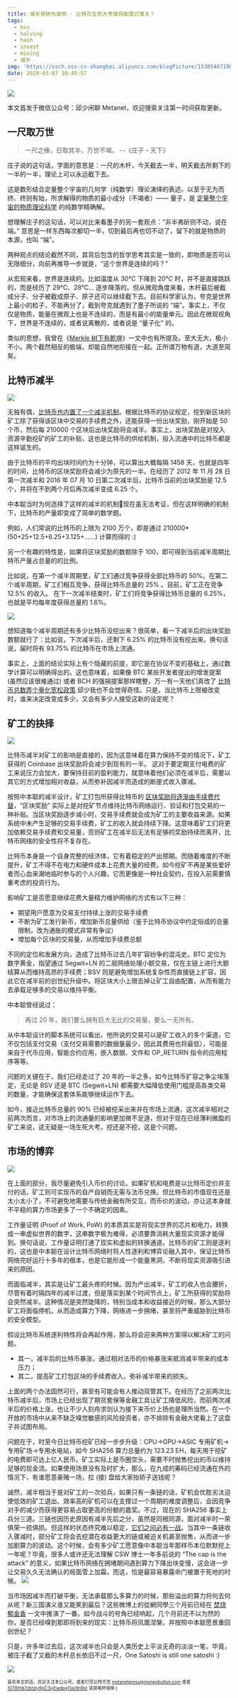 ```yaml
---
title: 减半丧钟为谁响 - 比特币生死大考谁将能度过难关？
tags:
  - bsv
  - halving
  - hash
  - invest
  - mining
  - 减半
img: 'https://osch.oss-cn-shanghai.aliyuncs.com/blogPicture/1538546719829.png'
date: 2020-03-07 10:45:57
---
```


![](https://imgkr.cn-bj.ufileos.com/714a9aaf-8719-40e1-b72f-7fe1edd36a22.png)

本文首发于微信公众号：邱少闲聊 Metanet，欢迎搜索关注第一时间获取更新。

## 一尺取万世

> 一尺之捶，日取其半，万世不竭。 --《庄子・天下》

庄子说的这句话，字面的意思是：一尺的木杆，今天截去一半，明天截去所剩下的一半的一半，理论上可以永远截下去。

这是数形结合定量整个宇宙的几何学（纯数学）理论演绎的表述。以至于无为而终、终则有始，所求解得的物质的最小成分（不竭者）—— 量子，是 [定量整个宇宙的物质理论科学](https://zhuanlan.zhihu.com/p/46871012 "定量整个宇宙的物质理论科学") 的纯数学精确解。

想理解庄子的这句话，可以对比来看墨子的另一套观点：“非半弗斫则不动，说在端。” 意思是一样东西每次都切一半，切到最后再也切不动了，留下的就是物质的本源，也叫 “端”。

两种观点的结论截然不同，其背后包含的哲学思考其实是一致的，即物质是否可以无限细分，向前再推导一步就是，“这个世界是连续的吗？”

从宏观来看，世界是连续的。比如温度从 30℃ 下降到 20℃ 时，并不是直接跳跃的，而是经历了 29℃、28℃... 逐步降落的。但从微观角度来看，木杆最后被截成分子、分子被截成原子、原子还可以继续截下去。目前科学家认为，夸克是世界上最小的粒子，不能再分了，截到夸克就遇到了墨子所说的 “端”。事实上，不仅仅是物质，能量在微观上也是不连续的，而是有最小的能量单元。因此在微观视角下，世界是不连续的，或者说离散的，或者说是 “量子化” 的。

类似的思想，我曾在《[Merkle 树下有乾坤](https://mp.weixin.qq.com/s/LSUQy-DpESp_yVpp88gR5w "邱少闲聊 Metanet: Merkle 树下有乾坤")》一文中也有所提及。至大无大，极小不小。两个截然相反的极端，却能自然地衔接在一起。正所谓万物有道，大道至简矣。

## 比特币减半

![](https://imgkr.cn-bj.ufileos.com/4d88fd68-ab0e-4618-852c-7cd5b59f2104.png)

无独有偶，[比特币也内置了一个减半机制](https://metanet.press/chapter-economics/halving.html "比特币复生计划：减半机制")。根据比特币的协议规定，挖到新区块的矿工除了获得该区块中交易的手续费之外，还能获得一份出块奖励，刚开始是 50 个币，然后每 210000 个区块后出块奖励将会减半。事实上，出块奖励是对投入资源辛勤挖矿的矿工的补贴，这也是比特币的供给机制，投入流通中的比特币都是这样诞生的。

由于比特币的平均出块时间约为十分钟，可以算出大概每隔 1458 天，也就是四年的时间，比特币的区块奖励将会减少为原先的一半。在经历了 2012 年 11 月 28 日第一次减半和 2016 年 07 月 10 日第二次减半后，比特币当前的出块奖励是 12.5 个，并将在不到两个月后再次减半变成 6.25 个。

中本聪当时为何选择了这样的减半的机制现在虽无法考证，但在这样明确的机制下，比特币的产量即变成了简单的数学题。

例如，人们常说的比特币的上限为 2100 万个，即是通过 210000*(50+25+12.5+6.25+3.125+……) 计算而得的 :)

另一个有趣的特性是，如果将区块奖励的数额除于 100，即可得到当前减半周期比特币产量占总量的的比例。

比如说，在第一个减半周期里，矿工们通过竞争获得全部比特币的 50%。在第二个减半周期，矿工们相互竞争，获得比特币总量的 25% 。目前，矿工正在竞争 12.5% 的收入。 在下一次减半结束时，矿工们将竞争获得比特币总量的 6.25%，也就是平均每年度获得总量的 1.6%。

![](https://imgkr.cn-bj.ufileos.com/a8ee29e4-0535-4937-8922-1a7694305b4e.png)

想知道每个减半周期还有多少比特币没挖出来？很简单，看一下减半后的出块奖励数额就行了：比如说，下次减半后，还剩下 6.25% 的比特币没有挖出来。换句话说，届时将有 93.75% 的比特币在市场上流通。

事实上，上面的结论实际上有个隐藏的前提，即它是在协议不变的基础上，通过数学计算可以明确得出的。这也意味着，如果像 BTC 某些开发者提出的增发提案 (虽然应该很难通过) 或者 BCH 的强捐提案那样瞎整，万一有一天他们真改了 [比特币总数弄个量化宽松政策](https://www.wanbizu.com/jingyan/20200225212056.html "2100 万比特币限制：通货膨胀是禁忌吗？") 邱少我也不会觉得奇怪。只是，当比特币上限被改变时，谁来决定改变成多少，又会有多少人接受这新的设定呢？

## 矿工的抉择

![](https://imgkr.cn-bj.ufileos.com/0e3607cc-e05f-40dc-afa1-03dc5eda0508.png)

比特币减半对矿工的影响是直接的，因为这意味着在算力保持不变的情况下，矿工获得的 Coinbase 出块奖励将会减少到现有的一半。
这对于要定期支付电费的矿工来说压力会加大，要保持目前的盈利能力，就意味着他们必须在减半后，需要以其它的方式增加相对收益，从而弥补因减半而造成的断崖式收入骤减。

按照中本聪的减半设计，矿工打包所获得比特币的 [区块奖励将逐渐由手续费代替](http://metanet.press/chapter-economics/fees.html "比特币重生计划：手续费与流通")，“区块奖励” 实际上是对挖矿节点维持比特币网络运行、验证和打包交易的一种补贴。当区块奖励逐步减小时，交易手续费就会成为矿工的主要收益来源。如果系统中未产生足够的交易手续费，矿工的收入就会持续下降。这意味着矿工们将更加依赖交易手续费和交易量，否则矿工在减半后无法有足够的奖励持续而离开，比特币网络的安全性将不复存在。

比特币本身是一个自身完整的经济体，它有着稳定的产出预期。而随着难度的不断提升，矿工不得不在电力和硬件成本上花费大量的经费。如今挖矿不再是某些爱好者而心血来潮地临时参与的个人兴趣，它而更像是一种社会契约，在投入前需要慎重考虑的投资行为。

影响矿工是否愿意继续花费大量精力维护网络的方式有以下三种：

* 期望用户愿意为交易支付持续上涨的交易手续费
* 不断为矿工发行新币，增加新币总量供给（鉴于比特币协议中约定俗成的总量限制，改为通胀的模式非常有争议）
* 增加每个区块的交易量，从而增加手续费总额

不同的定位和发展方向，造成了比特币过去几年扩容纷争的混沌史。BTC 定位为数字黄金，指望通过 Segwit+LN 的二层网络处理小额交易，仅在主链上进行大额结算从而维持高昂的手续费；BSV 则是避免增加系统复杂性而直接链上扩容，因此它在减半前的创世纪升级中。将区块大小上限去掉让矿工自由配置，从而有能力去承载足够多的交易以维持平衡。

中本聪曾经说过：

> 再过 20 年，我们要么拥有巨大无比的交易量，要么一无所有。

从中本聪设计的脚本系统可以看出，他所说的交易可以是矿工收入的多个渠道，它不仅包括支付交易（支付交易需要的数据量最少，因此其费用也将最低），可能是来自于代币应用，智能合约应用，嵌入数据、文件和 OP_RETURN 指令的应用程序等等。

问题的关键在于，我们已经走过了 20 年的一半之多，如今比特币扩容之争尘埃落定，无论是 BSV 还是 BTC (Segwit+LN) 都需要大幅降低使用门槛提高各类交易的数量，才能确保这套体系能够继续运作下去。

如今，接近比特币总量的 90% 已经被挖采出来并在市场上流通，这次减半相对之前两次而言，对市场上的流通量的影响更加微不足道，但对于现在已经薄利微盈的矿工来说，这无疑是一场生死大考。挖还是不挖，这是个问题。

## 市场的博弈

![](https://imgkr.cn-bj.ufileos.com/01c7e66c-ffbb-4b4e-9862-0e481c54854d.jpg)

在上面的部分，我尽量避免引入币价的讨论。如果矿机和电费是以比特币定价并支付的话，矿工则可实现币的自产自销而无需与法币兑换。但比特币的市值现在还是太小太小了，不可避免地需要与传统金融有所交互，而币价的波动，亦让这本身就不平稳的算力市场更多了一个不确定的因素。

工作量证明 (Proof of Work, PoW) 的本质其实是将现实世界的芯片和电力，转换成一串虚拟世界的数字，这串数字极为难得，必须要靠消耗大量现实资源才能得到。换句话说，工作量证明打通了现实和虚拟的转换通道。比特币的矿工则是逐利的，这也是中本聪在设计比特币网络时将人性逐利和博弈论融入其中，保证比特币网络完好运行十多年的根本，也是它能形成一个能量黑洞，不断将现实资源吸引进来的原因。

而面临减半，其实是让矿工最头疼的时候。因为产出减半，矿工的收入也会腰折，尽管有着时隔四年的减半过渡，但是落实到某个时间节点上，矿工所获得的奖励将会突然减半。这种情况是突然陡降的，特别当成本和收益接近的时候，那么大部分矿工将面临停机，从而造成算力下降，网络进一步拥堵，甚至将严重威胁到比特币的安全模型。

假设比特币系统逐利特性将会再起作用，那么将会迎来两种方案得以解决矿工的问题。

* 其一，减半后的比特币暴涨，通过相对法币的价格暴涨来抵消减半带来的成本压力；
* 其二，提高矿工打包区块的手续费收入，弥补减半带来的损失。

上面的两个办法固然可行，甚至有可能会有人推动双管其下。在经历了之前两次比特币减半后，市场上已经出现了期货套保等金融工具让矿工降低风险，而前两次减半后的价格上涨，也让不少人刻舟求剑认为接下来币价上扬也是理所当然。在一个开放的市场中从来不缺乏嗅觉敏感的风险投资者，亦不排除有金融大佬看上了这盘子并试图布局。

问题在于，时至今日比特币挖矿已经一步步升级：CPU→GPU→ASIC 专用矿机→专用矿场→专用水电站，如今 SHA256 算力总量约为 123.23 EH，每天用于挖矿的电费即可达上亿人民币。矿工实际上是币圈空头，需要不时抛售挖出的币以维持足够的现金流。如果使用场景没有及时扩大，那么，在九成的筹码已经流通在外的情况下，有谁愿意豪赌一场，拉 (接) 盘给大家抬轿子送钱呢？

诚然，减半相当于是对矿工的一次验兵，如果只有一条链的话，矿机会优胜劣汰迫使低效的矿工退出、效率高的矿机可以在支撑过一个周期的难度调整后，会因竞争对手的减少而获得更容易占取更高的份额的嘉奖。不过，现在的 SHA256 事实上兵分三道。三链也因历史原因有减半先后之分，虽然是同根同源，面对减半时一荣俱荣一损俱损。但这样的状态终究难以稳定，[它们之间必有一战](https://zhuanlan.zhihu.com/p/110680251 "同根生何煎太急 - 比特王国三年内战最终将鹿死谁手")。当其中一条链收入骤减时，部分矿工将会去挖潜在收益更大的链或被迫关机甚至抛售，从而进一步加剧算力的波动。这个时候，会有多少矿工愿意像中本聪当年那样币本位默默挖上一年呢？毕竟，很多人或许还无法理解 CSW 博士一年多前说的 “The cap is the attack” 的意义，如果比特币网络在拥堵期间遇到算力下降出块变慢，这会进一步让交易久久无法确认的局面雪上加霜，而这，恰是最容易暴露命门被置于死地的时候。
![](https://imgkr.cn-bj.ufileos.com/35c4a37c-a8f2-4913-846c-f68bbbb539a7.png)


当市场因减半而打破平衡，无法承载那么多算力的时候，那些溢出的算力将何去何从呢？新三国演义谁又能笑到最后？这些微博上的從網同學三个月前已经在 [焚烧郁金香](https://weibo.com/ttarticle/p/show?id=2309404447147033493641 "從網同學：焚烧郁金香") 一文中推演了一番。如今战斗的号角已经响起，几个月前还不以为然的你，是否已经嗅到那即将到来的现实：比特币将凤凰涅槃，并按照中本聪愿景重回创世纪？

只是，许多年过去后，这次减半也只会是人类历史上平淡无奇的淡淡一笔，毕竟，被庄子截了又截的木杆总长依旧不过一尺，One Satoshi is still one satoshi :)

![](https://imgkr.cn-bj.ufileos.com/be77d669-d9a8-46ed-b6b1-8f48692f3b9b.png)

<sub><sup>喜欢本文的话，欢迎关注本公众号，或者打赏比特币至 [metanetpress@moneybutton.com](bitcoin:metanetpress@moneybutton.com) 或者 [1GT6fnb7zbtzjy9pC3iyEwdpg11ax9nRst](bitcoin:1GT6fnb7zbtzjy9pC3iyEwdpg11ax9nRst) 请我喝杯咖啡:)</sup></sub>
